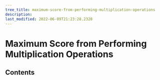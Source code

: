 ```yaml
---
tree_title: maximum-score-from-performing-multiplication-operations
description: 
last_modified: 2022-06-09T21:23:28.2328
---
```


# Maximum Score from Performing Multiplication Operations

## Contents
